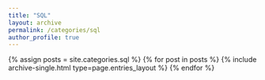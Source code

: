 ```yaml
---
title: "SQL"
layout: archive
permalink: /categories/sql
author_profile: true
--- 
```


{% assign posts = site.categories.sql %}
{% for post in posts %} {% include archive-single.html type=page.entries_layout %} {% endfor %}